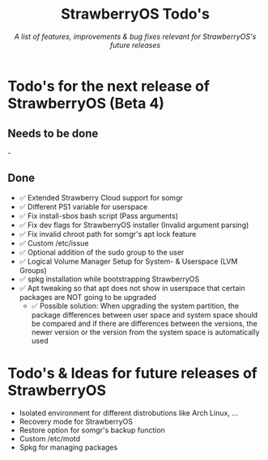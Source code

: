 <div align="center">
    <h1>StrawberryOS Todo's</h1>
    <i>
        A list of features, improvements & bug fixes relevant for StrawberryOS's future releases
    </i>
    <br><br>
</div>

# Todo's for the next release of StrawberryOS (Beta 4)
## Needs to be done
\-

## Done
- ✅ Extended Strawberry Cloud support for somgr
- ✅ Different PS1 variable for userspace
- ✅ Fix install-sbos bash script (Pass arguments)
- ✅ Fix dev flags for StrawberryOS installer (Invalid argument parsing)
- ✅ Fix invalid chroot path for somgr's apt lock feature
- ✅ Custom /etc/issue
- ✅ Optional addition of the sudo group to the user
- ✅ Logical Volume Manager Setup for System- & Userspace (LVM Groups)
- ✅ spkg installation while bootstrapping StrawberryOS
- ✅ Apt tweaking so that apt does not show in userspace that certain packages are NOT going to be upgraded
    - ✅ Possible solution: When upgrading the system partition, the package differences between user space and system space should be compared and if there are differences between the versions, the newer version or the version from the system space is automatically used

# Todo's & Ideas for future releases of StrawberryOS
- Isolated environment for different distrobutions like Arch Linux, ...
- Recovery mode for StrawberryOS
- Restore option for somgr's backup function
- Custom /etc/motd
- Spkg for managing packages